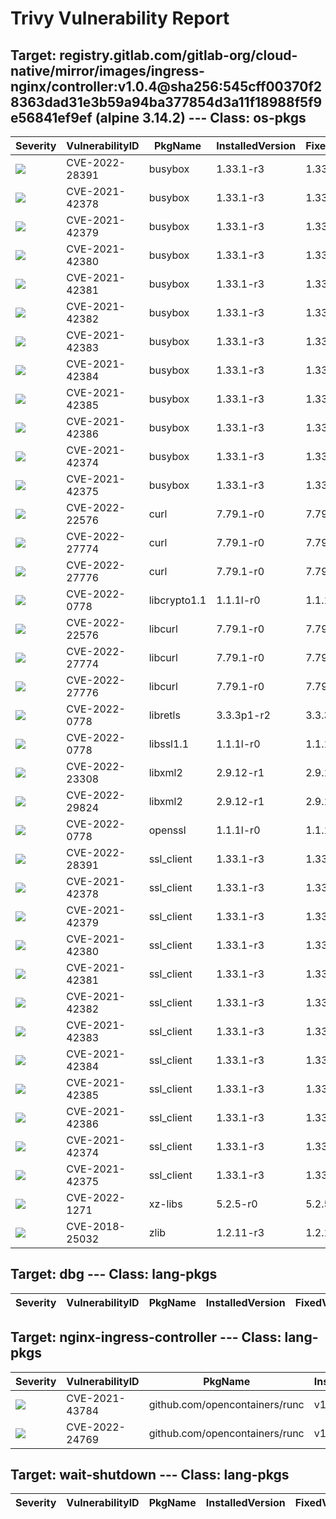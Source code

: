 # Trivy Vulnerability Report




## Target: registry.gitlab.com/gitlab-org/cloud-native/mirror/images/ingress-nginx/controller:v1.0.4@sha256:545cff00370f28363dad31e3b59a94ba377854d3a11f18988f5f9e56841ef9ef (alpine 3.14.2) --- Class: os-pkgs
|Severity|VulnerabilityID|PkgName|InstalledVersion|FixedVersion|
|--------|---------------|-------|----------------|------------|
|![](https://img.shields.io/badge/-CRITICAL-red)|CVE-2022-28391|busybox|1.33.1-r3|1.33.1-r7|
|![](https://img.shields.io/badge/-HIGH-orange)|CVE-2021-42378|busybox|1.33.1-r3|1.33.1-r6|
|![](https://img.shields.io/badge/-HIGH-orange)|CVE-2021-42379|busybox|1.33.1-r3|1.33.1-r6|
|![](https://img.shields.io/badge/-HIGH-orange)|CVE-2021-42380|busybox|1.33.1-r3|1.33.1-r6|
|![](https://img.shields.io/badge/-HIGH-orange)|CVE-2021-42381|busybox|1.33.1-r3|1.33.1-r6|
|![](https://img.shields.io/badge/-HIGH-orange)|CVE-2021-42382|busybox|1.33.1-r3|1.33.1-r6|
|![](https://img.shields.io/badge/-HIGH-orange)|CVE-2021-42383|busybox|1.33.1-r3|1.33.1-r6|
|![](https://img.shields.io/badge/-HIGH-orange)|CVE-2021-42384|busybox|1.33.1-r3|1.33.1-r6|
|![](https://img.shields.io/badge/-HIGH-orange)|CVE-2021-42385|busybox|1.33.1-r3|1.33.1-r6|
|![](https://img.shields.io/badge/-HIGH-orange)|CVE-2021-42386|busybox|1.33.1-r3|1.33.1-r6|
|![](https://img.shields.io/badge/-MEDIUM-yellow)|CVE-2021-42374|busybox|1.33.1-r3|1.33.1-r4|
|![](https://img.shields.io/badge/-MEDIUM-yellow)|CVE-2021-42375|busybox|1.33.1-r3|1.33.1-r5|
|![](https://img.shields.io/badge/-MEDIUM-yellow)|CVE-2022-22576|curl|7.79.1-r0|7.79.1-r1|
|![](https://img.shields.io/badge/-MEDIUM-yellow)|CVE-2022-27774|curl|7.79.1-r0|7.79.1-r1|
|![](https://img.shields.io/badge/-MEDIUM-yellow)|CVE-2022-27776|curl|7.79.1-r0|7.79.1-r1|
|![](https://img.shields.io/badge/-HIGH-orange)|CVE-2022-0778|libcrypto1.1|1.1.1l-r0|1.1.1n-r0|
|![](https://img.shields.io/badge/-MEDIUM-yellow)|CVE-2022-22576|libcurl|7.79.1-r0|7.79.1-r1|
|![](https://img.shields.io/badge/-MEDIUM-yellow)|CVE-2022-27774|libcurl|7.79.1-r0|7.79.1-r1|
|![](https://img.shields.io/badge/-MEDIUM-yellow)|CVE-2022-27776|libcurl|7.79.1-r0|7.79.1-r1|
|![](https://img.shields.io/badge/-HIGH-orange)|CVE-2022-0778|libretls|3.3.3p1-r2|3.3.3p1-r3|
|![](https://img.shields.io/badge/-HIGH-orange)|CVE-2022-0778|libssl1.1|1.1.1l-r0|1.1.1n-r0|
|![](https://img.shields.io/badge/-HIGH-orange)|CVE-2022-23308|libxml2|2.9.12-r1|2.9.13-r0|
|![](https://img.shields.io/badge/-MEDIUM-yellow)|CVE-2022-29824|libxml2|2.9.12-r1|2.9.14-r0|
|![](https://img.shields.io/badge/-HIGH-orange)|CVE-2022-0778|openssl|1.1.1l-r0|1.1.1n-r0|
|![](https://img.shields.io/badge/-CRITICAL-red)|CVE-2022-28391|ssl_client|1.33.1-r3|1.33.1-r7|
|![](https://img.shields.io/badge/-HIGH-orange)|CVE-2021-42378|ssl_client|1.33.1-r3|1.33.1-r6|
|![](https://img.shields.io/badge/-HIGH-orange)|CVE-2021-42379|ssl_client|1.33.1-r3|1.33.1-r6|
|![](https://img.shields.io/badge/-HIGH-orange)|CVE-2021-42380|ssl_client|1.33.1-r3|1.33.1-r6|
|![](https://img.shields.io/badge/-HIGH-orange)|CVE-2021-42381|ssl_client|1.33.1-r3|1.33.1-r6|
|![](https://img.shields.io/badge/-HIGH-orange)|CVE-2021-42382|ssl_client|1.33.1-r3|1.33.1-r6|
|![](https://img.shields.io/badge/-HIGH-orange)|CVE-2021-42383|ssl_client|1.33.1-r3|1.33.1-r6|
|![](https://img.shields.io/badge/-HIGH-orange)|CVE-2021-42384|ssl_client|1.33.1-r3|1.33.1-r6|
|![](https://img.shields.io/badge/-HIGH-orange)|CVE-2021-42385|ssl_client|1.33.1-r3|1.33.1-r6|
|![](https://img.shields.io/badge/-HIGH-orange)|CVE-2021-42386|ssl_client|1.33.1-r3|1.33.1-r6|
|![](https://img.shields.io/badge/-MEDIUM-yellow)|CVE-2021-42374|ssl_client|1.33.1-r3|1.33.1-r4|
|![](https://img.shields.io/badge/-MEDIUM-yellow)|CVE-2021-42375|ssl_client|1.33.1-r3|1.33.1-r5|
|![](https://img.shields.io/badge/-HIGH-orange)|CVE-2022-1271|xz-libs|5.2.5-r0|5.2.5-r1|
|![](https://img.shields.io/badge/-HIGH-orange)|CVE-2018-25032|zlib|1.2.11-r3|1.2.12-r0|

## Target: dbg --- Class: lang-pkgs
|Severity|VulnerabilityID|PkgName|InstalledVersion|FixedVersion|
|--------|---------------|-------|----------------|------------|

## Target: nginx-ingress-controller --- Class: lang-pkgs
|Severity|VulnerabilityID|PkgName|InstalledVersion|FixedVersion|
|--------|---------------|-------|----------------|------------|
|![](https://img.shields.io/badge/-MEDIUM-yellow)|CVE-2021-43784|github.com/opencontainers/runc|v1.0.2|v1.0.3|
|![](https://img.shields.io/badge/-MEDIUM-yellow)|CVE-2022-24769|github.com/opencontainers/runc|v1.0.2|v1.1.2|

## Target: wait-shutdown --- Class: lang-pkgs
|Severity|VulnerabilityID|PkgName|InstalledVersion|FixedVersion|
|--------|---------------|-------|----------------|------------|
